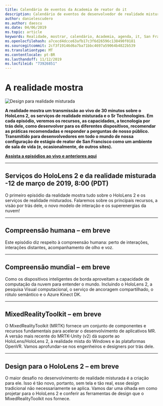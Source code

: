 ```yaml
---
title: Calendário de eventos da Academia de reator do it
description: Calendário de eventos de desenvolvedor de realidade misturada no reator em São Francisco.
author: danielescudero
ms.author: daescu
ms.date: 04/06/2019
ms.topic: article
keywords: Realidade, mostrar, calendário, Academia, agenda, it, San Francisco, reator
ms.openlocfilehash: a7cecd4dcce63afb17c3f6d26596c138490f0181
ms.sourcegitcommit: 2cf3f19146d6a7ba71bbc4697a59064b4822b539
ms.translationtype: MT
ms.contentlocale: pt-BR
ms.lasthandoff: 11/12/2019
ms.locfileid: "73926851"
---
```

# <a name="the-realities-show"></a>A realidade mostra
![Design para realidade misturada](images/therealitiesshow.jpg)

**A realidade mostra um transmissão ao vivo de 30 minutos sobre o HoloLens 2, os serviços de realidade misturada e o Sr Technologies. Em cada episódio, veremos os recursos, as capacidades, a tecnologia por trás dele, como desenvolver para os diferentes dispositivos, recomendar as práticas recomendadas e responder a perguntas de nosso público. Transmitido para desenvolvedores em todo o mundo de nossa configuração de estágio de reator de San Francisco como um ambiente de sala de vida (e, ocasionalmente, de outros sites).**

**[Assista a episódios ao vivo e anteriores aqui](https://aka.ms/trs)**
___

## <a name="hololens-2-and-mixed-reality-services---march-12-2019-8-am-pdt"></a>**Serviços do HoloLens 2 e da realidade misturada** -12 de março de 2019, 8:00 (PDT)
O primeiro episódio da realidade mostra tudo sobre o HoloLens 2 e os serviços de realidade misturados. Falaremos sobre os principais recursos, a visão por trás dele, o novo modelo de interação e os superenergias da nuvem!

___

## <a name="human-understanding---coming-soon"></a>**Compreensão humana** – em breve
Este episódio diz respeito à compreensão humana: perto de interações, interações distantes, acompanhamento de olho e voz.

___
## <a name="world-understanding---coming-soon"></a>**Compreensão mundial** – em breve
Como os dispositivos inteligentes de borda aproveitam a capacidade de computação da nuvem para entender o mundo. Incluindo o HoloLens 2, a pesquisa Visual computacional, o serviço de ancoragem compartilhado, o rótulo semântico e o Azure Kinect DK.

___
## <a name="mixedrealitytoolkit---coming-soon"></a>**MixedRealityToolkit** – em breve
O MixedRealityToolkit (MRTK) fornece um conjunto de componentes e recursos fundamentais para acelerar o desenvolvimento de aplicativos MR. A versão mais recente do MRTK-Unity (v2) dá suporte ao HoloLens/HoloLens 2, à realidade mista do Windows e às plataformas OpenVR. Vamos aprofundar-se nos engenheiros e designers por trás dele.

___
## <a name="designing-for-hololens-2---coming-soon"></a>**Design para o HoloLens 2** – em breve
O maior desafio no desenvolvimento de realidade misturada é a criação para ele. Isso é tão novo, portanto, sem tela e tão real, esse design tradicional não necessariamente se aplica. Vamos dar uma olhada em como projetar para o HoloLens 2 e conferir as ferramentas de design que o MixedRealityToolkit nos fornece.


